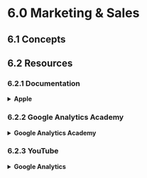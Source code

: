 # 6.0 Marketing & Sales

## 6.1 Concepts


## 6.2 Resources

### 6.2.1 Documentation
<details>
  <summary><strong>Apple</strong></summary>

1. [ ] [App Store Connect Help](https://help.apple.com/app-store-connect/) ☆☆☆☆☆
1. [ ] [App Store Review Guidelines](https://developer.apple.com/app-store/review/guidelines/) ☆☆☆☆☆
1. [ ] [Marketing Resources and Identity Guidelines](https://developer.apple.com/app-store/marketing/guidelines/#section-badges) ☆☆☆☆☆

</details>

### 6.2.2 Google Analytics Academy

<details>
  <summary><strong>Google Analytics Academy</strong></summary>

1. [ ] [Google Analytics for Beginners](https://analytics.google.com/analytics/academy/course/6) ☆☆☆☆☆
1. [ ] [Advanced Google Analytics](https://analytics.google.com/analytics/academy/course/7) ☆☆☆☆☆
1. [ ] [Google Analytics for Power Users](https://analytics.google.com/analytics/academy/course/9) ☆☆☆☆☆
1. [ ] [Getting Started With Google Analytics 360](https://analytics.google.com/analytics/academy/course/8) ☆☆☆☆☆
1. [ ] [Google Tag Manager Fundamentals](https://analytics.google.com/analytics/academy/course/5) ☆☆☆☆☆
1. [ ] [Introduction to Data Studio](https://analytics.google.com/analytics/academy/course/10) ☆☆☆☆☆

</details>

### 6.2.3 YouTube

<details>
  <summary><strong>Google Analytics</strong></summary>

1. [x] [Google Analytics Course Zero To Hero - Pouya Eti](https://www.udemy.com/database-design/) ★★★☆☆
1. [x] [Correct Google Analytics Setup - Start trusting your data - Julian Juenemann](https://www.udemy.com/database-design/) ★★★☆☆

</details>
